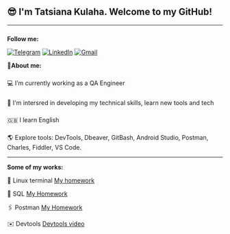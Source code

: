 
## :sunglasses: I'm Tatsiana Kulaha. Welcome to my GitHub!


___

###
 **Follow me:**

[![Telegram](https://img.shields.io/badge/-Telegram-090909?style=for-the-badge&logo=telegram&logoColor=27A0D9)](https://t.me/tatsianakulaha)
[![LinkedIn](https://img.shields.io/badge/-LinkedIn-090909?style=for-the-badge&logo=linkedin&logoColor=007BB6)](https://www.linkedin.com/in/tatsina-kulaha/)
[![Gmail](https://img.shields.io/badge/-Gmail-090909?style=for-the-badge&logo=gmail&logoColor=1195F5)](kulaha.tatsiana@gmail.com)





:information_desk_person:**About me:**
###
:computer: I’m currently working as a QA Engineer 
###
:open_book: I'm intersred in developing my technical skills, learn new tools and tech
###
:uk: I learn English 
###
:earth_americas: Explore tools: DevTools, Dbeaver, GitBash, Android Studio, Postman, Charles, Fiddler, VS Code.
_____
**Some of my works:**

 :pushpin: Linux terminal [My homework](https://github.com/TatsianaKul/Terminal/blob/main/TerminalHW.txt)

 :paperclip: SQL [My Homework](https://github.com/TatsianaKul/Terminal/tree/SQL)

 :paperclips: Postman [My Homework](https://github.com/TatsianaKul/Terminal/tree/Postman)
 
:envelope: Devtools [Devtools video](https://drive.google.com/file/d/1FDYA46KDrJ6A1Lk-kWaQWEYSf3stqEWM/view?usp=sharing)



